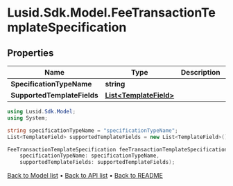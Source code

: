 # Lusid.Sdk.Model.FeeTransactionTemplateSpecification

## Properties

Name | Type | Description | Notes
------------ | ------------- | ------------- | -------------
**SpecificationTypeName** | **string** |  | 
**SupportedTemplateFields** | [**List&lt;TemplateField&gt;**](TemplateField.md) |  | 

```csharp
using Lusid.Sdk.Model;
using System;

string specificationTypeName = "specificationTypeName";
List<TemplateField> supportedTemplateFields = new List<TemplateField>();

FeeTransactionTemplateSpecification feeTransactionTemplateSpecificationInstance = new FeeTransactionTemplateSpecification(
    specificationTypeName: specificationTypeName,
    supportedTemplateFields: supportedTemplateFields);
```

[Back to Model list](../README.md#documentation-for-models) &#8226; [Back to API list](../README.md#documentation-for-api-endpoints) &#8226; [Back to README](../README.md)
